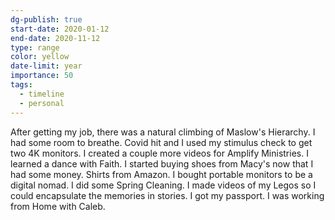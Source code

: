 ```yaml
---
dg-publish: true
start-date: 2020-01-12
end-date: 2020-11-12
type: range
color: yellow
date-limit: year
importance: 50
tags:
  - timeline
  - personal
---
```


After getting my job, there was a natural climbing of Maslow's Hierarchy. I had some room to breathe. Covid hit and I used my stimulus check to get two 4K monitors. I created a couple more videos for Amplify Ministries. I learned a dance with Faith. I started buying shoes from Macy's now that I had some money. Shirts from Amazon. I bought portable monitors to be a digital nomad. I did some Spring Cleaning. I made videos of my Legos so I could encapsulate the memories in stories. I got my passport. I was working from Home with Caleb.